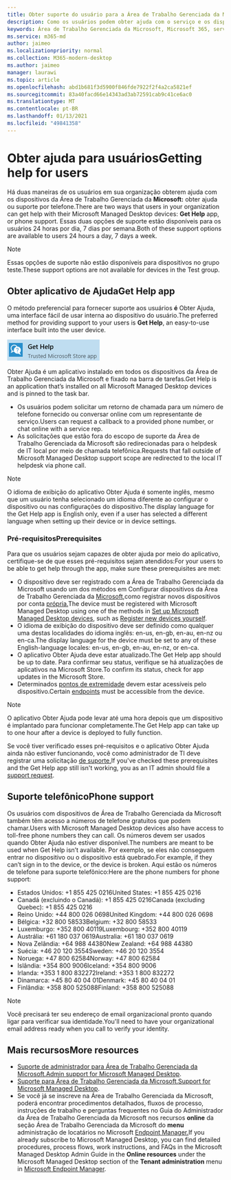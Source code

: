 ```yaml
---
title: Obter suporte do usuário para a Área de Trabalho Gerenciada da Microsoft
description: Como os usuários podem obter ajuda com o serviço e os dispositivos
keywords: Área de Trabalho Gerenciada da Microsoft, Microsoft 365, serviço, documentação
ms.service: m365-md
author: jaimeo
ms.localizationpriority: normal
ms.collection: M365-modern-desktop
ms.author: jaimeo
manager: laurawi
ms.topic: article
ms.openlocfilehash: abd1b681f3d5900f846fde7922f2f4a2ca5821ef
ms.sourcegitcommit: 83a40facd66e14343ad3ab72591cab9c41ce6ac0
ms.translationtype: MT
ms.contentlocale: pt-BR
ms.lasthandoff: 01/13/2021
ms.locfileid: "49841358"
---
```

# <a name="getting-help-for-users"></a><span data-ttu-id="2eff6-104">Obter ajuda para usuários</span><span class="sxs-lookup"><span data-stu-id="2eff6-104">Getting help for users</span></span>

<span data-ttu-id="2eff6-105">Há duas maneiras de os usuários em sua organização obterem ajuda com os dispositivos da Área de Trabalho Gerenciada da **Microsoft:** obter ajuda ou suporte por telefone.</span><span class="sxs-lookup"><span data-stu-id="2eff6-105">There are two ways that users in your organization can get help with their Microsoft Managed Desktop devices: **Get Help** app, or phone support.</span></span> <span data-ttu-id="2eff6-106">Essas duas opções de suporte estão disponíveis para os usuários 24 horas por dia, 7 dias por semana.</span><span class="sxs-lookup"><span data-stu-id="2eff6-106">Both of these support options are available to users 24 hours a day, 7 days a week.</span></span>
 
>[!NOTE]
><span data-ttu-id="2eff6-107">Essas opções de suporte não estão disponíveis para dispositivos no grupo teste.</span><span class="sxs-lookup"><span data-stu-id="2eff6-107">These support options are not available for devices in the Test group.</span></span>

## <a name="get-help-app"></a><span data-ttu-id="2eff6-108">Obter aplicativo de Ajuda</span><span class="sxs-lookup"><span data-stu-id="2eff6-108">Get Help app</span></span>

<span data-ttu-id="2eff6-109">O método preferencial para fornecer suporte aos usuários **é** Obter Ajuda, uma interface fácil de usar interna ao dispositivo do usuário.</span><span class="sxs-lookup"><span data-stu-id="2eff6-109">The preferred method for providing support to your users is **Get Help**, an easy-to-use interface built into the user device.</span></span>  

![Obter ícone do aplicativo Obter Ajuda](../../media/get-help.png)

<span data-ttu-id="2eff6-111">Obter Ajuda é um aplicativo instalado em todos os dispositivos da Área de Trabalho Gerenciada da Microsoft e fixado na barra de tarefas.</span><span class="sxs-lookup"><span data-stu-id="2eff6-111">Get Help is an application that’s installed on all Microsoft Managed Desktop devices and is pinned to the task bar.</span></span> 

- <span data-ttu-id="2eff6-112">Os usuários podem solicitar um retorno de chamada para um número de telefone fornecido ou conversar online com um representante de serviço.</span><span class="sxs-lookup"><span data-stu-id="2eff6-112">Users can request a callback to a provided phone number, or chat online with a service rep.</span></span>
- <span data-ttu-id="2eff6-113">As solicitações que estão fora do escopo de suporte da Área de Trabalho Gerenciada da Microsoft são redirecionadas para o helpdesk de IT local por meio de chamada telefônica.</span><span class="sxs-lookup"><span data-stu-id="2eff6-113">Requests that fall outside of Microsoft Managed Desktop support scope are redirected to the local IT helpdesk via phone call.</span></span>

> [!NOTE]
> <span data-ttu-id="2eff6-114">O idioma de exibição do aplicativo Obter Ajuda é somente inglês, mesmo que um usuário tenha selecionado um idioma diferente ao configurar o dispositivo ou nas configurações do dispositivo.</span><span class="sxs-lookup"><span data-stu-id="2eff6-114">The display language for the Get Help app is English only, even if a user has selected a different language when setting up their device or in device settings.</span></span> 

### <a name="prerequisites"></a><span data-ttu-id="2eff6-115">Pré-requisitos</span><span class="sxs-lookup"><span data-stu-id="2eff6-115">Prerequisites</span></span>
<span data-ttu-id="2eff6-116">Para que os usuários sejam capazes de obter ajuda por meio do aplicativo, certifique-se de que esses pré-requisitos sejam atendidos:</span><span class="sxs-lookup"><span data-stu-id="2eff6-116">For your users to be able to get help through the app, make sure these prerequisites are met:</span></span>

- <span data-ttu-id="2eff6-117">O dispositivo deve ser registrado com a Área de Trabalho Gerenciada da Microsoft usando um dos métodos em Configurar dispositivos da Área de Trabalho Gerenciada da [Microsoft,](../get-started/set-up-devices.md)como registrar novos dispositivos por conta [própria.](../get-started/register-devices-self.md)</span><span class="sxs-lookup"><span data-stu-id="2eff6-117">The device must be registered with Microsoft Managed Desktop using one of the methods in [Set up Microsoft Managed Desktop devices](../get-started/set-up-devices.md), such as [Register new devices yourself](../get-started/register-devices-self.md).</span></span>
- <span data-ttu-id="2eff6-118">O idioma de exibição do dispositivo deve ser definido como qualquer uma destas localidades do idioma inglês: en-us, en-gb, en-au, en-nz ou en-ca.</span><span class="sxs-lookup"><span data-stu-id="2eff6-118">The display language for the device must be set to any of these English-language locales: en-us, en-gb, en-au, en-nz, or en-ca.</span></span>
- <span data-ttu-id="2eff6-119">O aplicativo Obter Ajuda deve estar atualizado.</span><span class="sxs-lookup"><span data-stu-id="2eff6-119">The Get Help app should be up to date.</span></span> <span data-ttu-id="2eff6-120">Para confirmar seu status, verifique se há atualizações de aplicativos na Microsoft Store.</span><span class="sxs-lookup"><span data-stu-id="2eff6-120">To confirm its status, check for app updates in the Microsoft Store.</span></span>
- <span data-ttu-id="2eff6-121">Determinados [pontos de extremidade](../get-ready/network.md#endpoints-allowed-that-are-necessary-for-microsoft-managed-desktop) devem estar acessíveis pelo dispositivo.</span><span class="sxs-lookup"><span data-stu-id="2eff6-121">Certain [endpoints](../get-ready/network.md#endpoints-allowed-that-are-necessary-for-microsoft-managed-desktop) must be accessible from the device.</span></span>

> [!NOTE]
> <span data-ttu-id="2eff6-122">O aplicativo Obter Ajuda pode levar até uma hora depois que um dispositivo é implantado para funcionar completamente.</span><span class="sxs-lookup"><span data-stu-id="2eff6-122">The Get Help app can take up to one hour after a device is deployed to fully function.</span></span>

<span data-ttu-id="2eff6-123">Se você tiver verificado esses pré-requisitos e o aplicativo Obter Ajuda ainda não estiver funcionando, você como administrador de TI deve registrar uma solicitação [de suporte.](admin-support.md)</span><span class="sxs-lookup"><span data-stu-id="2eff6-123">If you've checked these prerequisites and the Get Help app still isn't working, you as an IT admin should file a [support request](admin-support.md).</span></span>

## <a name="phone-support"></a><span data-ttu-id="2eff6-124">Suporte telefônico</span><span class="sxs-lookup"><span data-stu-id="2eff6-124">Phone support</span></span>

<span data-ttu-id="2eff6-125">Os usuários com dispositivos de Área de Trabalho Gerenciada da Microsoft também têm acesso a números de telefone gratuitos que podem chamar.</span><span class="sxs-lookup"><span data-stu-id="2eff6-125">Users with Microsoft Managed Desktop devices also have access to toll-free phone numbers they can call.</span></span> <span data-ttu-id="2eff6-126">Os números devem ser usados quando Obter Ajuda não estiver disponível.</span><span class="sxs-lookup"><span data-stu-id="2eff6-126">The numbers are meant to be used when Get Help isn’t available.</span></span> <span data-ttu-id="2eff6-127">Por exemplo, se eles não conseguem entrar no dispositivo ou o dispositivo está quebrado.</span><span class="sxs-lookup"><span data-stu-id="2eff6-127">For example, if they can’t sign in to the device, or the device is broken.</span></span> <span data-ttu-id="2eff6-128">Aqui estão os números de telefone para suporte telefônico:</span><span class="sxs-lookup"><span data-stu-id="2eff6-128">Here are the phone numbers for phone support:</span></span>

- <span data-ttu-id="2eff6-129">Estados Unidos: +1 855 425 0216</span><span class="sxs-lookup"><span data-stu-id="2eff6-129">United States: +1 855 425 0216</span></span>
- <span data-ttu-id="2eff6-130">Canadá (excluindo o Canadá): +1 855 425 0216</span><span class="sxs-lookup"><span data-stu-id="2eff6-130">Canada (excluding Quebec): +1 855 425 0216</span></span>
- <span data-ttu-id="2eff6-131">Reino Unido: +44 800 026 0698</span><span class="sxs-lookup"><span data-stu-id="2eff6-131">United Kingdom: +44 800 026 0698</span></span>
- <span data-ttu-id="2eff6-132">Bélgica: +32 800 58533</span><span class="sxs-lookup"><span data-stu-id="2eff6-132">Belgium: +32 800 58533</span></span>
- <span data-ttu-id="2eff6-133">Luxemburgo: +352 800 40119</span><span class="sxs-lookup"><span data-stu-id="2eff6-133">Luxembourg: +352 800 40119</span></span>
- <span data-ttu-id="2eff6-134">Austrália: +61 180 037 0619</span><span class="sxs-lookup"><span data-stu-id="2eff6-134">Australia: +61 180 037 0619</span></span>
- <span data-ttu-id="2eff6-135">Nova Zelândia: +64 988 44380</span><span class="sxs-lookup"><span data-stu-id="2eff6-135">New Zealand: +64 988 44380</span></span>
- <span data-ttu-id="2eff6-136">Suécia: +46 20 120 3554</span><span class="sxs-lookup"><span data-stu-id="2eff6-136">Sweden: +46 20 120 3554</span></span>
- <span data-ttu-id="2eff6-137">Noruega: +47 800 62584</span><span class="sxs-lookup"><span data-stu-id="2eff6-137">Norway: +47 800 62584</span></span>
- <span data-ttu-id="2eff6-138">Islândia: +354 800 9006</span><span class="sxs-lookup"><span data-stu-id="2eff6-138">Iceland: +354 800 9006</span></span>
- <span data-ttu-id="2eff6-139">Irlanda: +353 1 800 832272</span><span class="sxs-lookup"><span data-stu-id="2eff6-139">Ireland: +353 1 800 832272</span></span>
- <span data-ttu-id="2eff6-140">Dinamarca: +45 80 40 04 01</span><span class="sxs-lookup"><span data-stu-id="2eff6-140">Denmark: +45 80 40 04 01</span></span>
- <span data-ttu-id="2eff6-141">Finlândia: +358 800 525088</span><span class="sxs-lookup"><span data-stu-id="2eff6-141">Finland: +358 800 525088</span></span>

>[!NOTE]
><span data-ttu-id="2eff6-142">Você precisará ter seu endereço de email organizacional pronto quando ligar para verificar sua identidade.</span><span class="sxs-lookup"><span data-stu-id="2eff6-142">You'll need to have your organizational email address ready when you call to verify your identity.</span></span> 

## <a name="more-resources"></a><span data-ttu-id="2eff6-143">Mais recursos</span><span class="sxs-lookup"><span data-stu-id="2eff6-143">More resources</span></span>
- <span data-ttu-id="2eff6-144">[Suporte de administrador para Área de Trabalho Gerenciada da Microsoft.](admin-support.md)</span><span class="sxs-lookup"><span data-stu-id="2eff6-144">[Admin support for Microsoft Managed Desktop](admin-support.md).</span></span> 
- <span data-ttu-id="2eff6-145">[Suporte para Área de Trabalho Gerenciada da Microsoft.](../service-description/support.md)</span><span class="sxs-lookup"><span data-stu-id="2eff6-145">[Support for Microsoft Managed Desktop](../service-description/support.md).</span></span>
- <span data-ttu-id="2eff6-146">Se você já se inscreve na Área de Trabalho Gerenciada da Microsoft, poderá encontrar procedimentos detalhados, fluxos de processo, instruções de trabalho e perguntas frequentes no Guia do Administrador da Área de Trabalho Gerenciada da Microsoft nos recursos **online** da seção Área de Trabalho Gerenciada da Microsoft do **menu** administração de locatários no Microsoft [Endpoint Manager.](https://endpoint.microsoft.com/)</span><span class="sxs-lookup"><span data-stu-id="2eff6-146">If you already subscribe to Microsoft Managed Desktop, you can find detailed procedures, process flows, work instructions, and FAQs in the Microsoft Managed Desktop Admin Guide in the **Online resources** under the Microsoft Managed Desktop section of the **Tenant administration** menu in [Microsoft Endpoint Manager](https://endpoint.microsoft.com/).</span></span>
